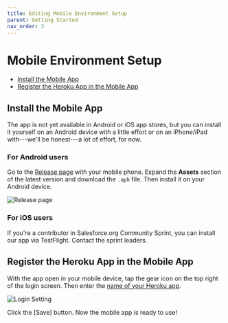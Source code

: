 ```yaml
---
title: Editing Mobile Environment Setup
parent: Getting Started
nav_order: 3
---
```


# Mobile Environment Setup

* [Install the Mobile App](#install-the-mobile-app)
* [Register the Heroku App in the Mobile App](#register-the-heroku-app-in-the-mobile-app)

## Install the Mobile App
The app is not yet available in Android or iOS app stores, but you can install it yourself on an Android device with a little effort or on an iPhone/iPad with---we'll be honest---a lot of effort, for now.
### For Android users
Go to the [Release page](https://github.com/SFDO-Community-Sprints/GrassRootsMobileSurveyApp/releases) with your mobile phone. Expand the **Assets** section of the latest version and download the `.apk` file. Then install it on your Android device.

![Release page](https://user-images.githubusercontent.com/1404346/126900920-2a761ddf-b8f9-4048-8835-364b7a5dddb2.png)

### For iOS users
If you're a contributor in Salesforce.org Community Sprint, you can install our app via TestFlight. Contact the sprint leaders.

## Register the Heroku App in the Mobile App
With the app open in your mobile device,
tap the gear icon on the top right of the login screen. Then enter the [name of your Heroku app](./Heroku-Initial-Setup#deploy-the-heroku-app).

![Login Setting](https://user-images.githubusercontent.com/1404346/166857508-9f116442-e5f5-4f6c-b886-f1dda1760b0c.png)

Click the [Save] button. Now the mobile app is ready to use!